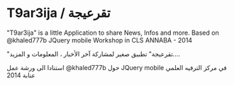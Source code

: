 T9ar3ija / تقرعيجة
===================

"T9ar3ija" is a little Application to share News, Infos and more.
Based on @khaled777b JQuery mobile Workshop in CLS ANNABA - 2014

"تقرعيجة" تطبيق صغير لمشاركة آخر الأخبار ، المعلومات و المزيد....

استنادا الى ورشة عمل @khaled777b حول  JQuery mobile  في  مركز الترفيه العلمي عنابة 2014

